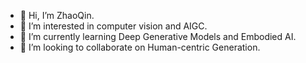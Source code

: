 - 👋 Hi, I’m ZhaoQin.
- 👀 I’m interested in computer vision and AIGC.
- 🌱 I’m currently learning Deep Generative Models and Embodied AI.
- 💞️ I’m looking to collaborate on Human-centric Generation.
<!---
- 📫 Email: zhaoqin@pjlab.org.cn
- 😄 Pronouns: ...
- ⚡ Fun fact: ...
--->

<!---
Gorgeous2002/Gorgeous2002 is a ✨ special ✨ repository because its `README.md` (this file) appears on your GitHub profile.
You can click the Preview link to take a look at your changes.
--->
